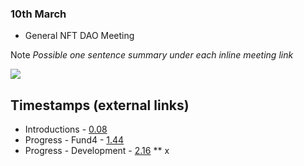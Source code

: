 
### 10th March

* General NFT DAO Meeting

Note *Possible one sentence summary under each inline meeting link*

[![](http://img.youtube.com/vi/PuFTQ13-bT0/0.jpg)](http://www.youtube.com/watch?v=PuFTQ13-bT0 "NFT-DAO meeting 3/10/21")


## Timestamps (external links)

* Introductions - [0.08](https://youtu.be/PuFTQ13-bT0?t=8)
* Progress - Fund4 - [1.44](https://youtu.be/PuFTQ13-bT0?t=144)
* Progress - Development - [2.16](https://youtu.be/PuFTQ13-bT0?t=216)
** x
